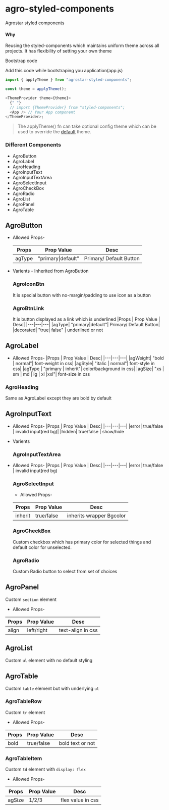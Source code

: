 # agro-styled-components

Agrostar styled components

<h4>Why</h4>
<p>Reusing the styled-components which maintains uniform theme across all projects. It has flexibility of setting your own theme</p>

Bootstrap code

<p>Add this code while bootstraping you application(app.js)</p>

```javascript
import { applyTheme } from "agrostar-styled-components";

const theme = applyTheme();

<ThemeProvider theme={theme}>
  {" "}
  // import {ThemeProvider} from "styled-components";
  <App /> // Your App component
</ThemeProvider>;
```

> The applyTheme() fn can take optional config theme which can be used to override the [default](https://github.com/basav22/agro-styled-components/blob/master/newtheme.js#L14) theme.

### Different Components

* AgroButton
* AgroLabel
* AgroHeading
* AgroInputText
* AgroInputTextArea
* AgroSelectInput
* AgroCheckBox
* AgroRadio
* AgroList
* AgroPanel
* AgroTable

## AgroButton

* Allowed Props-

  | Props  | Prop Value         | Desc                    |
  | ------ | ------------------ | ----------------------- |
  | agType | "primary\|default" | Primary/ Default Button |

* Varients - Inherited from AgroButton
  ### AgroIconBtn
  It is special button with no-margin/padding to use icon as a button
  ### AgroBtnLink
  It is button displayed as a link which is underlined
  |Props | Prop Value | Desc|
  |---|---|---|
  |agType| "primary\|default"| Primary/ Default Button|
  |decorated| "true\| false" | underlined or not

## AgroLabel

* Allowed Props-
  |Props | Prop Value | Desc|
  |---|---|---|
  |agWeight| "bold \| normal"| font-weight in css| 
  |agStyle| "italic \| normal"| font-style in css|
  |agType | "primary \| inherit"| color/background in css|
  |agSize| "xs \| sm \| md \| lg \| xl \|xxl"|  font-size in css

### AgroHeading
Same as AgroLabel except they are bold by default

## AgroInputText
* Allowed Props-
|Props | Prop Value | Desc|
  |---|---|---|
  |error| true/false | invalid input(red bg)|
  |hidden| true/false | show/hide 
* Varients 
  ### AgroInputTextArea
* Allowed Props-
|Props | Prop Value | Desc|
  |---|---|---|
  |error| true/false | invalid input(red bg)

  ### AgroSelectInput
  * Allowed Props-
  
  |Props | Prop Value | Desc|
  |---|---|---|
  |inherit| true/false | inherits wrapper Bgcolor

  ### AgroCheckBox
  Custom checkbox which has primary color for selected things and default color for unselected.

  ### AgroRadio
  Custom Radio button to select from set of choices

## AgroPanel 
  Custom ```section``` element
  * Allowed Props-
  
  |Props | Prop Value | Desc|
  |---|---|---|
  |align| left/right | text-align in css

## AgroList
  Custom ```ul``` element with no default styling
## AgroTable
  Custom ```table``` element but with underlying ```ul```

  ### AgroTableRow
  Custom ```tr``` element
  * Allowed Props-
  
  |Props | Prop Value | Desc|
  |---|---|---|
  |bold|true/false| bold text or not

  ### AgroTableItem
  Custom ```td``` element with ```display: flex```
  * Allowed Props-
  
  |Props | Prop Value | Desc|
  |---|---|---|
  |agSize|1/2/3| flex value in css




